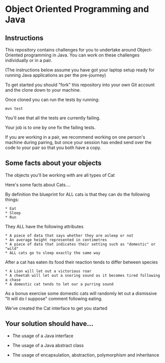 # Object Oriented Programming and Java

## Instructions

This repository contains challenges for you to undertake around Object-Oriented programming in Java. You can work on these
challenges individually or in a pair.

(The instructions below assume you have got your laptop setup ready for running Java applications as per the pre-journey)

To get started you should "fork" this repository into your own Git account and the clone down to your machine.

Once cloned you can run the tests by running:

```
mvn test
```

You'll see that all the tests are currently failing.

Your job is to one by one fix the failing tests.

If you are working in a pair, we recommend working on one person's machine during pairing, but once your session has ended send over the code to your pair so that you both have a copy.

## Some facts about your objects

The objects you'll be working with are all types of Cat

Here's some facts about Cats....

By definition the blueprint for ALL cats is that they can do the following things:

    * Eat
    * Sleep
    * Run

They ALL have the following attributes

    * A piece of data that says whether they are asleep or not 
    * An average height represented in centimetres
    * A piece of data that indicates their setting such as "domestic" or "wild"
    * ALL cats go to sleep exactly the same way

After a cat has eaten its food their reaction tends to differ between species

    * A Lion will let out a victorious roar
    * A cheetah will let out a snoring sound as it becomes tired following a chase
    * A domestic cat tends to let our a purring sound


As a bonus exercise some domestic cats will randomly let out a dismissive "It will do I suppose" comment following eating.

We've created the Cat interface to get you started 

## Your solution should have...

* The usage of a Java interface

* The usage of a Java abstract class

* The usage of encapsulation, abstraction, polymorphism and inheritance




